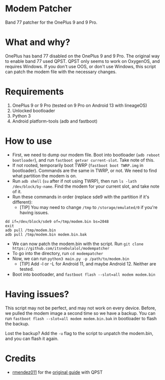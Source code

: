 # Modem Patcher

Band 77 patcher for the OnePlus 9 and 9 Pro.

# What and why?

OnePlus has band 77 disabled on the OnePlus 9 and 9 Pro. The original way to enable band 77 used QPST. QPST only seems to work on OxygenOS, and requires Windows. If you don't use OOS, or don't use Windows, this script can patch the modem file with the necessary changes.

# Requirements

1. OnePlus 9 or 9 Pro (tested on 9 Pro on Android 13 with lineageOS)
2. Unlocked bootloader
3. Python 3
4. Android platform-tools (adb and fastboot)

# How to use

- First, we need to dump our modem file. Boot into bootloader (`adb reboot bootloader`), and run `fastboot getvar current-slot`. Take note of this.
- If not rooted, temporarily boot TWRP (`fastboot boot TWRP.img` in bootloader). Commands are the same in TWRP, or not. We need to find what partition the modem is on.
- Run `adb shell` (`su` after if not using TWRP), then run `ls -lath /dev/block/by-name`. Find the modem for your current slot, and take note of it.
- Run these commands in order (replace sde9 with the partition if it's different): 
  - [TIP] You may need to change `/tmp` to `/storage/emulated/0` if you're having issues.
```
dd if=/dev/block/sde9 of=/tmp/modem.bin bs=2048
exit
adb pull /tmp/modem.bin
adb pull /tmp/modem.bin modem.bin.bak
```

- We can now patch the modem.bin with the script. Run `git clone https://github.com/itsnebulalol/modempatcher`
- To go into the directory, run `cd modempatcher`
- Now, we can run `python3 main.py -p /path/to/modem.bin`
  - [TIP] Add -l or -L for Android 11, and maybe Android 12. Neither are tested.
- Boot into bootloader, and `fastboot flash --slot=all modem modem.bin`

# Having issues?

This script may not be perfect, and may not work on every device. Before, we pulled the modem image a second time so we have a backup. You can run `fastboot flash --slot=all modem modem.bin.bak` in bootloader to flash the backup.

Lost the backup? Add the `-u` flag to the script to unpatch the modem.bin, and you can flash it again.

# Credits

- [rmendez011](https://forum.xda-developers.com/m/rmendez011.6576671/) for the [original guide](https://forum.xda-developers.com/t/updated-4-4-23-how-to-enable-n77-n78-5g-c-band-with-5g-uw-icon-on-le2115-le2125-oneplus-9-9-pro-5g-running-oxygen-os-11-13-f-21-verizon.4429489/) with QPST

